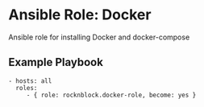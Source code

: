 Ansible Role: Docker
=========

Ansible role for installing Docker and docker-compose


Example Playbook
----------------



    - hosts: all
      roles:
         - { role: rocknblock.docker-role, become: yes }


